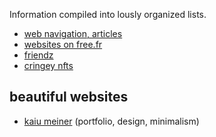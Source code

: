 Information compiled into lously organized lists.

* [web navigation, articles](https://github.com/copyrip/lists/tree/master/navigation)
* [websites on free.fr](https://github.com/copyrip/lists/tree/master/navigation/free.fr)
* [friendz](https://github.com/copyrip/lists/tree/master/navigation/websites/friends)
* [cringey nfts](https://github.com/copyrip/lists/tree/master/nft.cringe)


## beautiful websites
* [kaiu meiner](https://kaiumeiner.com/) (portfolio, design, minimalism)
